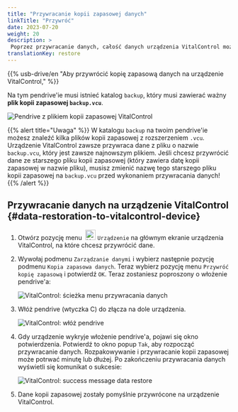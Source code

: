 ```yaml
---
title: "Przywracanie kopii zapasowej danych"
linkTitle: "Przywróć"
date: 2023-07-20
weight: 20
description: >
 Poprzez przywracanie danych, całość danych urządzenia VitalControl może zostać przywrócona na innym urządzeniu za pomocą pliku kopii zapasowej.
translationKey: restore
---
```

{{% usb-drive/en "Aby przywrócić kopię zapasową danych na urządzenie VitalControl," %}}

Na tym pendrive'ie musi istnieć katalog `backup`, który musi zawierać ważny **plik kopii zapasowej `backup.vcu`**.

![Pendrive z plikiem kopii zapasowej VitalControl](../images/backup-file.png "Pendrive z plikiem kopii zapasowej")

{{% alert title="Uwaga" %}}
W katalogu `backup` na twoim pendrive'ie możesz znaleźć kilka plików kopii zapasowej z rozszerzeniem `.vcu`. Urządzenie VitalControl zawsze przywraca dane z pliku o nazwie `backup.vcu`, który jest zawsze najnowszym plikiem. Jeśli chcesz przywrócić dane ze starszego pliku kopii zapasowej (który zawiera datę kopii zapasowej w nazwie pliku), musisz zmienić nazwę tego starszego pliku kopii zapasowej na `backup.vcu` przed wykonaniem przywracania danych!
{{% /alert %}}

## Przywracanie danych na urządzenie VitalControl {#data-restoration-to-vitalcontrol-device}

1. Otwórz pozycję menu &nbsp;<img src="/icons/device.svg" width="23" align="bottom" alt="Urządzenie" /> `Urządzenie` na głównym ekranie urządzenia VitalControl, na które chcesz przywrócić dane.

2. Wywołaj podmenu `Zarządzanie danymi` i wybierz następnie pozycję podmenu `Kopia zapasowa danych`. Teraz wybierz pozycję menu `Przywróć kopię zapasową` i potwierdź `OK`. Teraz zostaniesz poproszony o włożenie pendrive'a:

   ![VitalControl: ścieżka menu przywracania danych](../images/restore.png "Przywracanie z pliku kopii zapasowej")

3. Włóż pendrive (wtyczka C) do złącza na dole urządzenia.

   ![VitalControl: włóż pendrive](/images/firmware/update/plug-in-dual-usb-stick.svg "Włóż pendrive")

4. Gdy urządzenie wykryje włożenie pendrive'a, pojawi się okno potwierdzenia. Potwierdź to okno popup `Tak`, aby rozpocząć przywracanie danych. Rozpakowywanie i przywracanie kopii zapasowej może potrwać minutę lub dłużej. Po zakończeniu przywracania danych wyświetli się komunikat o sukcesie:


   ![VitalControl: success message data restore](../images/restore-done.png "Success message data restore")

5. Dane kopii zapasowej zostały pomyślnie przywrócone na urządzenie VitalControl.
